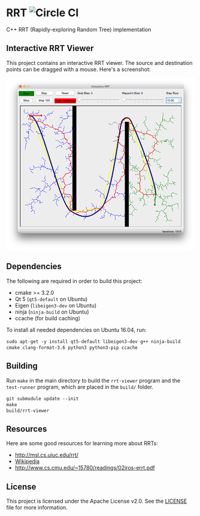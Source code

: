 # RRT ![Circle CI](https://circleci.com/gh/RoboJackets/rrt.svg?style=svg)

C++ RRT (Rapidly-exploring Random Tree) implementation


## Interactive RRT Viewer

This project contains an interactive RRT viewer.  The source and destination points can be dragged with a mouse.  Here's a screenshot:

![Interactive RRT](doc/images/rrt-viewer-screenshot.png)


## Dependencies

The following are required in order to build this project:

* cmake >= 3.2.0
* Qt 5 (`qt5-default` on Ubuntu)
* Eigen (`libeigen3-dev` on Ubuntu)
* ninja (`ninja-build` on Ubuntu)
* ccache (for build caching)

To install all needed dependencies on Ubuntu 16.04, run:

```{.sh}
sudo apt-get -y install qt5-default libeigen3-dev g++ ninja-build cmake clang-format-3.6 python3 python3-pip ccache
```


## Building

Run `make` in the main directory to build the `rrt-viewer` program and the `test-runner` program, which are placed in the `build/` folder.

~~~{.sh}
git submodule update --init
make
build/rrt-viewer
~~~


## Resources

Here are some good resources for learning more about RRTs:

* http://msl.cs.uiuc.edu/rrt/
* [Wikipedia](http://en.wikipedia.org/wiki/Rapidly_exploring_random_tree)
* http://www.cs.cmu.edu/~15780/readings/02iros-errt.pdf


## License

This project is licensed under the Apache License v2.0.  See the [LICENSE](LICENSE) file for more information.
